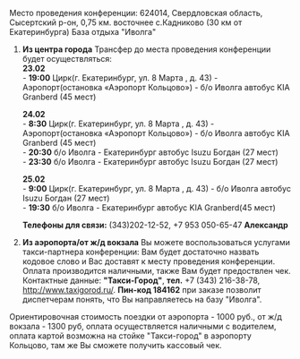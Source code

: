 Место проведения конференции: 624014, Свердловская область, Сысертский р-он, 0,75 км. восточнее с.Кадниково (30 км от Екатеринбурга)
База отдыха "Иволга"

1. **Из центра города**
Трансфер до места проведения конференции будет осуществляться:  
      **­23.02**		
          - **19:00** Цирк(г. Екатеринбург,  ул. 8 Марта , д. 43) - Аэропорт(остановка «Аэропорт Кольцово») - б/о Иволга автобус KIA Granberd (45 мест)   
      
      **24.02**     	
          - **8:30** Цирк(г. Екатеринбург,  ул. 8 Марта , д. 43) - Аэропорт(остановка «Аэропорт Кольцово») -  б/о Иволга автобус KIA Granberd (45 мест)    
          - **20:30** б/о Иволга - Екатеринбург автобус Isuzu Богдан (27 мест)  
          - **23:30** б/о Иволга - Екатеринбург автобус Isuzu Богдан (27 мест)  
      
      **25.02**     	
          - **9:00** Цирк(г. Екатеринбург,  ул. 8 Марта , д. 43) - б/о Иволга автобус Isuzu Богдан (27 мест)	
          - **19:30** б/о Иволга - Екатеринбург автобус KIA Granberd(45 мест)  

      **Телефоны для связи:** (343)202-12-52, +7 953 050-65-47 **Александр**    

2. **Из аэропорта/от ж/д вокзала**
Вы можете воспользоваться услугами такси-партнера конференции: Вам будет достаточно назвать кодовое слово и Вас доставят к месту проведения конференции. Оплата производится наличными, также Вам будет предоствлен чек.
Контактные данные: **"Такси-Город"**, **тел.** +7 (343) 216-38-78, http://www.taxigorod.ru/. **Пин-код 184162** при заказе позволит  диспетчерам понять, что Вы направляетесь на базу "Иволга". 

Ориентировочная стоимость поездки от аэропорта - 1000 руб., от ж/д вокзала - 1300  руб, оплата осуществляется наличными с водителем, оплата картой возможна на стойке "Такси-город" в аэропорту Кольцово, там же Вы сможете получить кассовый чек.
